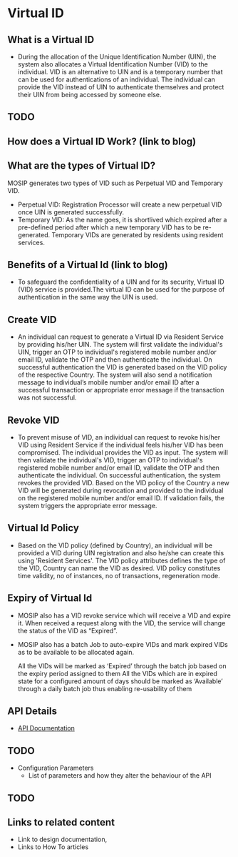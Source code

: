 # Virtual ID

## What is a Virtual ID
* During the allocation of the Unique Identification Number (UIN), the system also allocates a Virtual Identification Number (VID) to the individual. VID is an alternative to UIN and is a temporary number that can be used for authentications of an individual. The individual can provide the VID instead of UIN to authenticate themselves and protect their UIN from being accessed by someone else.

## TODO
## How does a Virtual ID Work? (link to blog)

## What are the types of Virtual ID?
MOSIP generates two types of VID such as Perpetual VID and Temporary VID.
 * Perpetual VID: Registration Processor will create a new perpetual VID once UIN is generated successfully.  
* Temporary VID: As the name goes, it is shortlived which expired after a pre-defined period after which a new temporary VID has to be re-generated.  Temporary VIDs are generated by residents using resident services.

## Benefits of a Virtual Id (link to blog)
* To safeguard the confidentiality of a UIN and for its security, Virtual ID (VID) service is provided.The virtual ID can be used for the purpose of authentication in the same way the UIN is used.

## Create VID
* An individual can request to generate a Virtual ID via Resident Service by providing his/her UIN. The system will first validate the individual's UIN, trigger an OTP to individual's registered mobile number and/or email ID, validate the OTP and then authenticate the individual. On successful authentication the VID is generated based on the VID policy of the respective Country. The system will also send a notification message to individual’s mobile number and/or email ID after a successful transaction or appropriate error message if the transaction was not successful.

## Revoke VID
* To prevent misuse of VID, an individual can request to revoke his/her VID using Resident Service if the individual feels his/her VID has been compromised. The individual provides the VID as input. The system will then validate the individual's VID, trigger an OTP to individual's registered mobile number and/or email ID, validate the OTP and then authenticate the individual. On successful authentication, the system revokes the provided VID. Based on the VID policy of the Country a new VID will be generated during revocation and provided to the individual on the registered mobile number and/or email ID. If validation fails, the system triggers the appropriate error message.

## Virtual Id Policy
* Based on the VID policy (defined by Country), an individual will be provided a VID during UIN registration and also he/she can create this using 'Resident Services'. The VID policy attributes defines the type of the VID, Country can name the VID as desired. VID policy constitutes time validity, no of instances, no of transactions, regeneration mode.

## Expiry of Virtual Id
* MOSIP also has a VID revoke service which will receive a VID and expire it. When received a request along with the VID, the service will change the status of the VID as “Expired”.

* MOSIP also has a batch Job to auto-expire VIDs and mark expired VIDs as to be available to be allocated again.

    All the VIDs will be marked as ‘Expired’ through the batch job based on the expiry period assigned to them
    All the VIDs which are in expired state for a configured amount of days should be marked as ‘Available’ through a daily batch job thus enabling re-usability of them


## API Details
* [API Documentation](Resident-Service-API-Documentation.md)

## TODO
* Configuration Parameters
    * List of parameters and how they alter the behaviour of the API

## TODO
## Links to related content
* Link to design documentation,
* Links to How To articles
